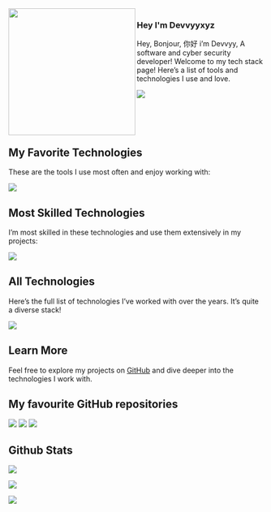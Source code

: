 <img align="left" width="250" height="auto" src="https://avatars.githubusercontent.com/u/132696257">

### Hey I'm Devvyyxyz

Hey, Bonjour, 你好 i’m Devvyy, A software and cyber security developer! Welcome to my tech stack page! Here’s a list of tools and technologies I use and love.

[![](https://komarev.com/ghpvc/?username=devvyyxyz&color=007bff&label=Profile+Views&style=for-the-badge)]()

<br>
<br>
<br>

## My Favorite Technologies

These are the tools I use most often and enjoy working with:

![](https://skillicons.dev/icons?i=js,html,nodejs,cpp,linux,unreal,vscode&theme=dark)![]()

## Most Skilled Technologies

I’m most skilled in these technologies and use them extensively in my projects:

![](https://skillicons.dev/icons?i=bash,html,unreal,py,md,discord&theme=dark)![]()

## All Technologies

Here’s the full list of technologies I’ve worked with over the years. It’s quite a diverse stack!

![](https://skillicons.dev/icons?i=ae,pr,xd,au,ps,ai,aws,gcp,blender,py,codepen,git,figma,firebase,godot,heroku,replit,linux,mongodb,unity,unreal,vscode,bash,java,php,lua,md,js,html,css,nodejs,cloudflare,mongodb,apple,blender,cpp,cs,discord,rider,&theme=dark)![]()

## Learn More

Feel free to explore my projects on [GitHub](https://github.com/devvyyxyz) and dive deeper into the technologies I work with.

## My favourite GitHub repositories

![](https://github-readme-stats.vercel.app/api/pin/?username=devvyyxyz&repo=docs&bg_color=0d1117&title_color=58a6ff&text_color=8b949e&icon_color=8b949e&hide_border=true&show_owner=true)
![](https://github-readme-stats.vercel.app/api/pin/?username=devvyyxyz&repo=bmd-action-maker&bg_color=0d1117&title_color=58a6ff&text_color=8b949e&icon_color=8b949e&hide_border=true&show_owner=true)
![](https://github-readme-stats.vercel.app/api/pin/?username=devvyyxyz&repo=cellular-automata&bg_color=0d1117&title_color=58a6ff&text_color=8b949e&icon_color=8b949e&hide_border=true&show_owner=true)

## Github Stats
  
![](https://github-readme-streak-stats.herokuapp.com/?user=devvyyxyz&hide_border=true&background=0D1117&currStreakLabel=FFFFFF&sideLabels=FFFFFF&currStreakNum=FFFFFF&dates=FFFFFF&sideNums=FFFFFF&fire=006BD6&ring=006BD6&stroke=FFFFFFFF)
  
![](https://github-readme-stats.vercel.app/api?username=devvyyxyz&hide_border=true&hide=issues,prs&count_private=true&show_owner=true&show_icons=true&bg_color=0d1117&title_color=ffffff&text_color=ffffff&icon_color=006bd6)
  
![](https://github-readme-stats.vercel.app/api/top-langs/?username=devvyyxyz&hide_border=true&layout=compact&card_width=445&bg_color=0d1117&title_color=ffffff&text_color=ffffff&icon_color=006bd6)